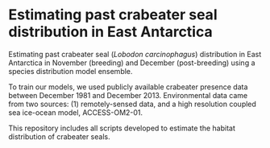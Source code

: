 # Estimating past crabeater seal distribution in East Antarctica
Estimating past crabeater seal (*Lobodon carcinophagus*) distribution in East Antarctica in November (breeding) and December (post-breeding) using a species distribution model ensemble.  
  
To train our models, we used publicly available crabeater presence data between December 1981 and December 2013. Environmental data came from two sources: (1) remotely-sensed data, and a high resolution coupled sea ice-ocean model, ACCESS-OM2-01.  
  
This repository includes all scripts developed to estimate the habitat distribution of crabeater seals.
